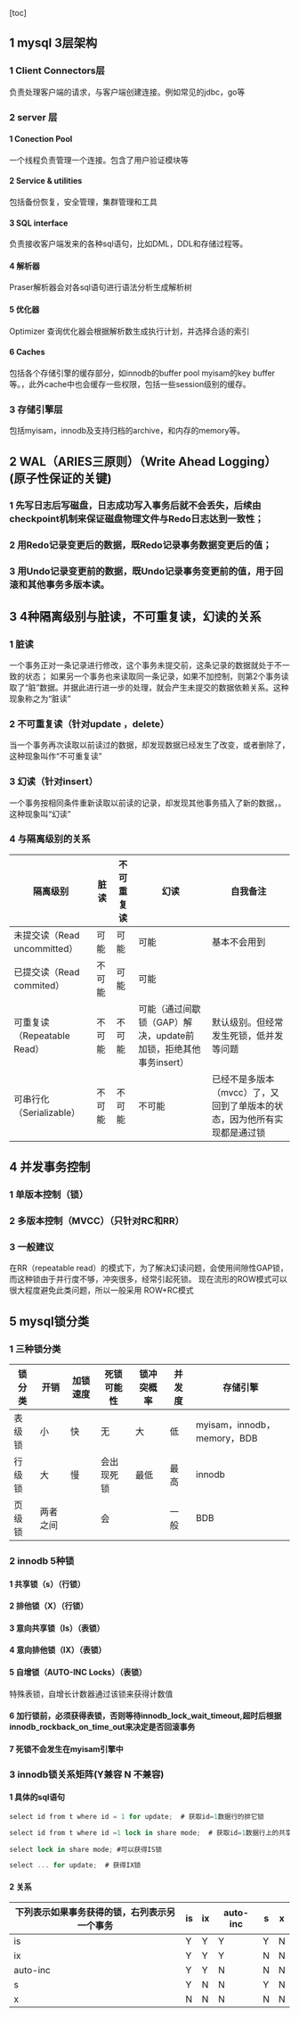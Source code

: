 [toc]

## 1 mysql 3层架构

### 1 Client Connectors层

负责处理客户端的请求，与客户端创建连接。例如常见的jdbc，go等

### 2 server 层

#### 1 Conection Pool

一个线程负责管理一个连接。包含了用户验证模块等

#### 2 Service & utilities 

包括备份恢复，安全管理，集群管理和工具

#### 3 SQL interface

负责接收客户端发来的各种sql语句，比如DML，DDL和存储过程等。

#### 4 解析器

Praser解析器会对各sql语句进行语法分析生成解析树

#### 5 优化器

Optimizer 查询优化器会根据解析数生成执行计划，并选择合适的索引

#### 6 Caches

包括各个存储引擎的缓存部分，如innodb的buffer pool myisam的key buffer等。，此外cache中也会缓存一些权限，包括一些session级别的缓存。

### 3 存储引擎层

包括myisam，innodb及支持归档的archive，和内存的memory等。

## 2 WAL（ARIES三原则）（Write Ahead Logging）(原子性保证的关键)

### 1 先写日志后写磁盘，日志成功写入事务后就不会丢失，后续由checkpoint机制来保证磁盘物理文件与Redo日志达到一致性；

### 2 用Redo记录变更后的数据，既Redo记录事务数据变更后的值；

### 3 用Undo记录变更前的数据，既Undo记录事务变更前的值，用于回滚和其他事务多版本读。

## 3 4种隔离级别与脏读，不可重复读，幻读的关系

### 1 脏读

一个事务正对一条记录进行修改，这个事务未提交前，这条记录的数据就处于不一致的状态；
如果另一个事务也来读取同一条记录，如果不加控制，则第2个事务读取了“脏”数据。并据此进行进一步的处理，就会产生未提交的数据依赖关系。这种现象称之为“脏读”

### 2 不可重复读（针对update ，delete）

当一个事务再次读取以前读过的数据，却发现数据已经发生了改变，或者删除了，这种现象叫作“不可重复读”

### 3 幻读（针对insert）

一个事务按相同条件重新读取以前读的记录，却发现其他事务插入了新的数据，。这种现象叫“幻读”

### 4 与隔离级别的关系

| 隔离级别                     | 脏读   | 不可重复读 | 幻读                                                         | 自我备注                                                     |
| ---------------------------- | ------ | ---------- | ------------------------------------------------------------ | ------------------------------------------------------------ |
| 未提交读（Read uncommitted） | 可能   | 可能       | 可能                                                         | 基本不会用到                                                 |
| 已提交读（Read commited）    | 不可能 | 可能       | 可能                                                         |                                                              |
| 可重复读（Repeatable Read）  | 不可能 | 不可能     | 可能（通过间歇锁（GAP）解决，update前加锁，拒绝其他事务insert） | 默认级别。但经常发生死锁，低并发等问题                       |
| 可串行化（Serializable）     | 不可能 | 不可能     | 不可能                                                       | 已经不是多版本（mvcc）了，又回到了单版本的状态，因为他所有实现都是通过锁 |
## 4 并发事务控制

### 1 单版本控制（锁）

### 2 多版本控制（MVCC）（只针对RC和RR）

### 3 一般建议

在RR（repeatable read）的模式下，为了解决幻读问题，会使用间隙性GAP锁，而这种锁由于并行度不够，冲突很多，经常引起死锁。
现在流形的ROW模式可以很大程度避免此类问题，所以一般采用 ROW+RC模式

## 5 mysql锁分类

### 1 三种锁分类

| 锁分类 | 开销     | 加锁速度 | 死锁可能性 | 锁冲突概率 | 并发度 | 存储引擎                    |
| ------ | -------- | -------- | ---------- | ---------- | ------ | --------------------------- |
| 表级锁 | 小       | 快       | 无         | 大         | 低     | myisam，innodb，memory，BDB |
| 行级锁 | 大       | 慢       | 会出现死锁 | 最低       | 最高   | innodb                      |
| 页级锁 | 两者之间 |          | 会         |            | 一般   | BDB                         |

### 2 innodb 5种锁

#### 1 共享锁（s）（行锁）

#### 2 排他锁（X）（行锁）

#### 3 意向共享锁（Is）（表锁）

#### 4 意向排他锁（IX）（表锁）

#### 5 自增锁（AUTO-INC Locks）（表锁）

特殊表锁，自增长计数器通过该锁来获得计数值

#### 6 加行锁前，必须获得表锁，否则等待innodb_lock_wait_timeout,超时后根据innodb_rockback_on_time_out来决定是否回滚事务

#### 7 死锁不会发生在myisam引擎中

### 3 innodb锁关系矩阵(Y兼容 N 不兼容)



#### 1 具体的sql语句

```csharp
select id from t where id = 1 for update;  # 获取id=1数据行的排它锁

select id from t where id =1 lock in share mode;  # 获取id=1数据行上的共享锁
    
select lock in share mode; #可以获得IS锁

select ... for update;  # 获得IX锁
```

#### 2 关系

| 下列表示如果事务获得的锁，右列表示另一个事务 | is   | ix   | auto-inc | s    | x    |
| -------------------------------------------- | ---- | ---- | -------- | ---- | ---- |
| is                                           | Y    | Y    | Y        | Y    | N    |
| ix                                           | Y    | Y    | Y        | N    | N    |
| auto-inc                                     | Y    | Y    | N        | N    | N    |
| s                                            | Y    | N    | N        | Y    | N    |
| x                                            | N    | N    | N        | N    | N    |

